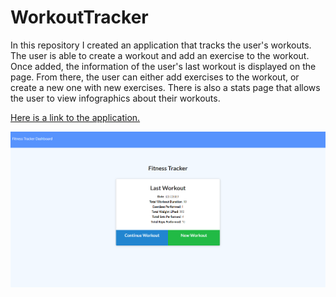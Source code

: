 # WorkoutTracker

In this repository I created an application that tracks the user's workouts. The user is able to create a workout and add an exercise to the workout. Once added, the information of the user's last workout is displayed on the page. From there, the user can either add exercises to the workout, or create a new one with new exercises. There is also a stats page that allows the user to view infographics about their workouts.

[Here is a link to the application.](https://guarded-lake-48789.herokuapp.com/)

![Workout Tracker](public/workouttracker.png)
